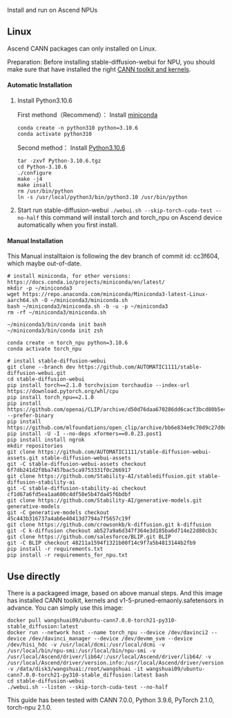 Install and run on Ascend NPUs

## Linux
Ascend CANN packages can only installed on Linux.

Preparation: Before installing stable-diffusion-webui for NPU, you should make sure that have installed the right [CANN toolkit and kernels](https://www.hiascend.com/developer/download/community/result?module=cann&cann=7.0.0.beta1).

#### Automatic Installation

1. Install Python3.10.6

    First methond（Recommend）：
    Install [miniconda](https://docs.conda.io/projects/miniconda/en/latest/)

    ```shell
    conda create -n python310 python=3.10.6
    conda activate python310
    ```

    Second method：
    Install [Python3.10.6](https://www.python.org/ftp/python/3.10.6/Python-3.10.6.tgz)

    ```shell
    tar -zxvf Python-3.10.6.tgz
    cd Python-3.10.6
    ./configure
    make -j4 
    make insall 
    rm /usr/bin/python
    ln -s /usr/local/python3/bin/python3.10 /usr/bin/python
    ```

2. Start run stable-diffusion-webui
    `./webui.sh --skip-torch-cuda-test --no-half`
    this command will install torch and torch_npu on Ascend device automatically when you first install. 

#### Manual Installation
This Manual installtaion is following the dev branch of commit id: cc3f604, which maybe out-of-date.

```shell
# install miniconda, for other versions: https://docs.conda.io/projects/miniconda/en/latest/
mkdir -p ~/miniconda3
wget https://repo.anaconda.com/miniconda/Miniconda3-latest-Linux-aarch64.sh -O ~/miniconda3/miniconda.sh
bash ~/miniconda3/miniconda.sh -b -u -p ~/miniconda3
rm -rf ~/miniconda3/miniconda.sh

~/miniconda3/bin/conda init bash
~/miniconda3/bin/conda init zsh

conda create -n torch_npu python=3.10.6
conda activate torch_npu

# install stable-diffusion-webui
git clone --branch dev https://github.com/AUTOMATIC1111/stable-diffusion-webui.git
cd stable-diffusion-webui
pip install torch==2.1.0 torchvision torchaudio --index-url https://download.pytorch.org/whl/cpu 
pip install torch_npu==2.1.0
pip install https://github.com/openai/CLIP/archive/d50d76daa670286dd6cacf3bcd80b5e4823fc8e1.zip --prefer-binary
pip install https://github.com/mlfoundations/open_clip/archive/bb6e834e9c70d9c27d0dc3ecedeebeaeb1ffad6b.zip 
pip install -U -I --no-deps xformers==0.0.23.post1 
pip install install ngrok
mkdir repositories 
git clone https://github.com/AUTOMATIC1111/stable-diffusion-webui-assets.git stable-diffusion-webui-assets
git -C stable-diffusion-webui-assets checkout 6f7db241d2f8ba7457bac5ca9753331f0c266917 
git clone https://github.com/Stability-AI/stablediffusion.git stable-diffusion-stability-ai 
git -C stable-diffusion-stability-ai checkout cf1d67a6fd5ea1aa600c4df58e5b47da45f6bdbf 
git clone https://github.com/Stability-AI/generative-models.git generative-models 
git -C generative-models checkout 45c443b316737a4ab6e40413d7794a7f5657c19f
git clone https://github.com/crowsonkb/k-diffusion.git k-diffusion 
git -C k-diffusion checkout ab527a9a6d347f364e3d185ba6d714e22d80cb3c
git clone https://github.com/salesforce/BLIP.git BLIP 
git -C BLIP checkout 48211a1594f1321b00f14c9f7a5b4813144b2fb9 
pip install -r requirements.txt 
pip install -r requirements_for_npu.txt 
```

## Use directly

There is a packageed image, based on above manual steps. And this image has installed CANN toolkit,  kernels and v1-5-pruned-emaonly.safetensors in advance.
You can simply use this image:

```shell 
docker pull wangshuai09/ubuntu-cann7.0.0-torch21-py310-stable_diffusion:latest
docker run --network host --name torch_npu --device /dev/davinci2 --device /dev/davinci_manager --device /dev/devmm_svm --device /dev/hisi_hdc -v /usr/local/dcmi:/usr/local/dcmi -v /usr/local/bin/npu-smi:/usr/local/bin/npu-smi -v /usr/local/Ascend/driver/lib64/:/usr/local/Ascend/driver/lib64/ -v /usr/local/Ascend/driver/version.info:/usr/local/Ascend/driver/version.info -v /data/disk3/wangshuai:/root/wangshuai -it wangshuai09/ubuntu-cann7.0.0-torch21-py310-stable_diffusion:latest bash
cd stable-diffusion-webui
./webui.sh --listen --skip-torch-cuda-test --no-half
```

This guide has been tested with CANN 7.0.0, Python 3.9.6, PyTorch 2.1.0, torch-npu 2.1.0.
